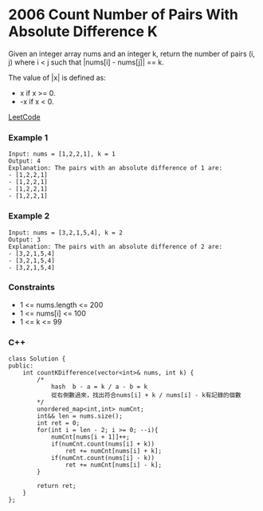 # 2006 Count Number of Pairs With Absolute Difference K

Given an integer array nums and an integer k, return the number of pairs (i, j) where i < j such that |nums[i] - nums[j]| == k.

The value of |x| is defined as:

* x if x >= 0.
* -x if x < 0.

[LeetCode](https://leetcode.cn/problems/count-number-of-pairs-with-absolute-difference-k/)

### Example 1

```
Input: nums = [1,2,2,1], k = 1
Output: 4
Explanation: The pairs with an absolute difference of 1 are:
- [1,2,2,1]
- [1,2,2,1]
- [1,2,2,1]
- [1,2,2,1]
```

### Example 2

```
Input: nums = [3,2,1,5,4], k = 2
Output: 3
Explanation: The pairs with an absolute difference of 2 are:
- [3,2,1,5,4] 
- [3,2,1,5,4]
- [3,2,1,5,4]
```

### Constraints

* 1 <= nums.length <= 200
* 1 <= nums[i] <= 100
* 1 <= k <= 99


### C++ 

```
class Solution {
public:
    int countKDifference(vector<int>& nums, int k) {
        /*
            hash  b - a = k / a - b = k
            從右側數過來，找出符合nums[i] + k / nums[i] - k有記錄的個數
        */
        unordered_map<int,int> numCnt;
        int&& len = nums.size();
        int ret = 0;
        for(int i = len - 2; i >= 0; --i){
            numCnt[nums[i + 1]]++;
            if(numCnt.count(nums[i] + k))
                ret += numCnt[nums[i] + k];
            if(numCnt.count(nums[i] - k))
                ret += numCnt[nums[i] - k];
        }

        return ret;
    }
};
```